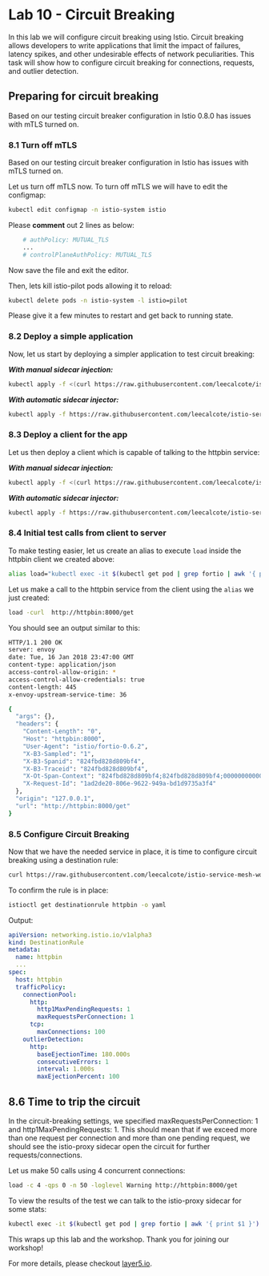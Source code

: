# Lab 10 - Circuit Breaking

In this lab we will configure circuit breaking using Istio. Circuit breaking allows developers to write applications that limit the impact of failures, latency spikes, and other undesirable effects of network peculiarities. This task will show how to configure circuit breaking for connections, requests, and outlier detection.

## Preparing for circuit breaking

Based on our testing circuit breaker configuration in Istio 0.8.0 has issues with mTLS turned on.

### 8.1 Turn off mTLS
Based on our testing circuit breaker configuration in Istio has issues with mTLS turned on.

Let us turn off mTLS now. To turn off mTLS we will have to edit the configmap:
```sh
kubectl edit configmap -n istio-system istio
```

Please **comment** out 2 lines as below:
```sh
    # authPolicy: MUTUAL_TLS
    ...
    # controlPlaneAuthPolicy: MUTUAL_TLS
```

Now save the file and exit the editor.

Then, lets kill istio-pilot pods allowing it to reload:
```sh
kubectl delete pods -n istio-system -l istio=pilot
```

Please give it a few minutes to restart and get back to running state.


### 8.2 <a name="#deploy"></a> Deploy a simple application
Now, let us start by deploying a simpler application to test circuit breaking:


***With manual sidecar injection:***

```sh
kubectl apply -f <(curl https://raw.githubusercontent.com/leecalcote/istio-service-mesh-workshop/master/deployment_files/istio-0.8.0/httpbin.yaml | istioctl kube-inject --debug -f -)
```

***With automatic sidecar injector:***

```sh
kubectl apply -f https://raw.githubusercontent.com/leecalcote/istio-service-mesh-workshop/master/deployment_files/istio-0.8.0/httpbin.yaml
```


### 8.3 Deploy a client for the app
Let us then deploy a client which is capable of talking to the httpbin service:

***With manual sidecar injection:***

```sh
kubectl apply -f <(curl https://raw.githubusercontent.com/leecalcote/istio-service-mesh-workshop/master/deployment_files/istio-0.8.0/fortio-deploy.yaml | istioctl kube-inject --debug -f -)
```

***With automatic sidecar injector:***

```sh
kubectl apply -f https://raw.githubusercontent.com/leecalcote/istio-service-mesh-workshop/master/deployment_files/istio-0.8.0/fortio-deploy.yaml
```


### 8.4 Initial test calls from client to server
To make testing easier, let us create an alias to execute `load` inside the httpbin client we created above:
```sh
alias load="kubectl exec -it $(kubectl get pod | grep fortio | awk '{ print $1 }') -c fortio /usr/local/bin/fortio -- load"
```

Let us make a call to the httpbin service from the client using the `alias` we just created:
```sh
load -curl  http://httpbin:8000/get
```

You should see an output similar to this:
```sh
HTTP/1.1 200 OK
server: envoy
date: Tue, 16 Jan 2018 23:47:00 GMT
content-type: application/json
access-control-allow-origin: *
access-control-allow-credentials: true
content-length: 445
x-envoy-upstream-service-time: 36

{
  "args": {},
  "headers": {
    "Content-Length": "0",
    "Host": "httpbin:8000",
    "User-Agent": "istio/fortio-0.6.2",
    "X-B3-Sampled": "1",
    "X-B3-Spanid": "824fbd828d809bf4",
    "X-B3-Traceid": "824fbd828d809bf4",
    "X-Ot-Span-Context": "824fbd828d809bf4;824fbd828d809bf4;0000000000000000",
    "X-Request-Id": "1ad2de20-806e-9622-949a-bd1d9735a3f4"
  },
  "origin": "127.0.0.1",
  "url": "http://httpbin:8000/get"
}
```

### 8.5 Configure Circuit Breaking
Now that we have the needed service in place, it is time to configure circuit breaking using a destination rule:

```sh
curl https://raw.githubusercontent.com/leecalcote/istio-service-mesh-workshop/master/deployment_files/istio-0.8.0/circuit-breaking.yaml | istioctl create -f - 
```

To confirm the rule is in place:
```sh
istioctl get destinationrule httpbin -o yaml
```

Output:
```yaml
apiVersion: networking.istio.io/v1alpha3
kind: DestinationRule
metadata:
  name: httpbin
  ...
spec:
  host: httpbin
  trafficPolicy:
    connectionPool:
      http:
        http1MaxPendingRequests: 1
        maxRequestsPerConnection: 1
      tcp:
        maxConnections: 100
    outlierDetection:
      http:
        baseEjectionTime: 180.000s
        consecutiveErrors: 1
        interval: 1.000s
        maxEjectionPercent: 100
```


## 8.6 Time to trip the circuit
In the circuit-breaking settings, we specified maxRequestsPerConnection: 1 and http1MaxPendingRequests: 1. This should mean that if we exceed more than one request per connection and more than one pending request, we should see the istio-proxy sidecar open the circuit for further requests/connections. 

Let us make 50 calls using 4 concurrent connections:
```sh
load -c 4 -qps 0 -n 50 -loglevel Warning http://httpbin:8000/get
```

To view the results of the test we can talk to the istio-proxy sidecar for some stats:
```sh
kubectl exec -it $(kubectl get pod | grep fortio | awk '{ print $1 }')  -c istio-proxy  -- sh -c 'curl localhost:15000/stats' | grep httpbin | grep pending
```


This wraps up this lab and the workshop. Thank you for joining our workshop!

For more details, please checkout [layer5.io](http://layer5.io).
